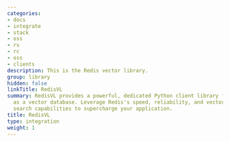 ```yaml
---
categories:
- docs
- integrate
- stack
- oss
- rs
- rc
- oss
- clients
description: This is the Redis vector library.
group: library
hidden: false
linkTitle: RedisVL
summary: RedisVL provides a powerful, dedicated Python client library for using Redis
  as a vector database. Leverage Redis's speed, reliability, and vector-based semantic
  search capabilities to supercharge your application.
title: RedisVL
type: integration
weight: 1
---
```


